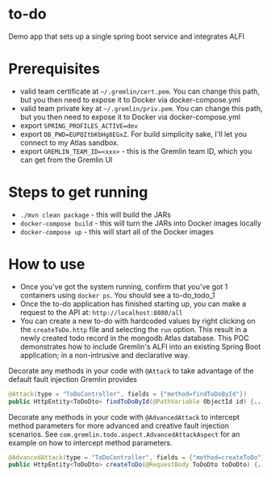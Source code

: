 # to-do
Demo app that sets up a single spring boot service and integrates ALFI

# Prerequisites
* valid team certificate at `~/.gremlin/cert.pem`.  You can change this path, but you then need to expose it to Docker via docker-compose.yml
* valid team private key at `~/.gremlin/priv.pem`.  You can change this path, but you then need to expose it to Docker via docker-compose.yml
* export `SPRING_PROFILES_ACTIVE=dev`
* export `DB_PWD=EUPQItbKbHg8EGxZ`. For build simplicity sake, I'll let you connect to my Atlas sandbox.
* export `GREMLIN_TEAM_ID=<xxx>` - this is the Gremlin team ID, which you can get from the Gremlin UI

# Steps to get running
* `./mvn clean package` - this will build the JARs 
* `docker-compose build` - this will turn the JARs into Docker images locally
* `docker-compose up` - this will start all of the Docker images

# How to use
* Once you've got the system running, confirm that you've got 1 containers using `docker ps`.  You should see a to-do_todo_1
* Once the to-do application has finished starting up, you can make a request to the API at: `http://localhost:8080/all`
* You can create a new to-do with hardcoded values by right clicking on the `createToDo.http` file and selecting the `run` option. This result in a newly created todo record in the mongodb Atlas database.
This POC demonstrates how to include Gremlin's ALFI into an existing Spring Boot application; in a non-intrusive and declarative way.


Decorate any methods in your code with `@Attack` to take advantage of the default fault injection Gremlin provides
```java
@Attack(type = "ToDoController", fields = {"method=findToDoById"})
public HttpEntity<ToDoDto> findToDoById(@PathVariable ObjectId id) {...} 
```

Decorate any methods in your code with `@AdvancedAttack` to intercept method parameters for more advanced and creative fault injection scenarios. See `com.gremlin.todo.aspect.AdvancedAttackAspect` for an example on how to intercept method parameters.
```java
@AdvancedAttack(type = "ToDoController", fields = {"method=createToDo"})
public HttpEntity<ToDoDto> createToDo(@RequestBody ToDoDto toDoDto) {...}
```